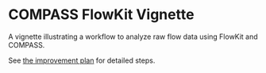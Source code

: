 # COMPASS FlowKit Vignette

A vignette illustrating a workflow to analyze raw flow data using FlowKit and COMPASS.

See [the improvement plan](https://gitlab.oit.duke.edu/chsi-informatics/projects/compass-flowkit-vignette/-/blob/main/PEP.md) for detailed steps.
